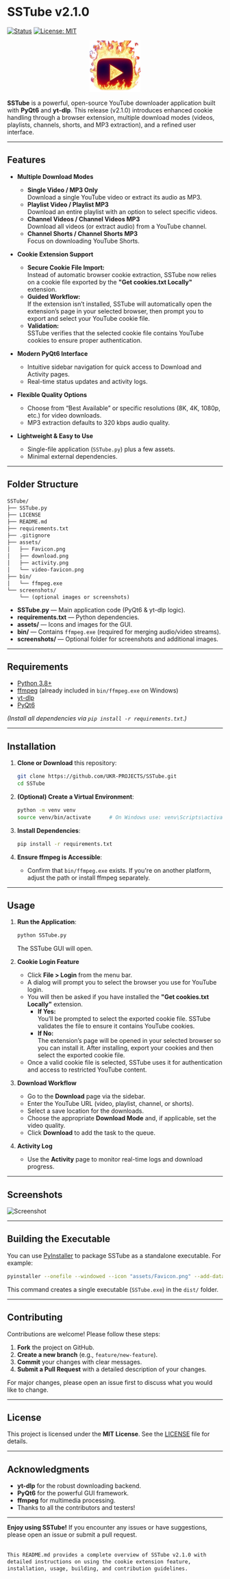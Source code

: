 # SSTube v2.1.0

[![Status](https://img.shields.io/badge/status-active-47c219.svg)](#) [![License: MIT](https://img.shields.io/badge/License-MIT-yellow.svg)](LICENSE)

<p align="center">
  <img src="assets/Favicon.png" width="120" height="120" alt="SSTube Icon" />
</p>

**SSTube** is a powerful, open-source YouTube downloader application built with **PyQt6** and **yt-dlp**. This release (v2.1.0) introduces enhanced cookie handling through a browser extension, multiple download modes (videos, playlists, channels, shorts, and MP3 extraction), and a refined user interface.

---

## Features

- **Multiple Download Modes**
  - **Single Video / MP3 Only**  
    Download a single YouTube video or extract its audio as MP3.
  - **Playlist Video / Playlist MP3**  
    Download an entire playlist with an option to select specific videos.
  - **Channel Videos / Channel Videos MP3**  
    Download all videos (or extract audio) from a YouTube channel.
  - **Channel Shorts / Channel Shorts MP3**  
    Focus on downloading YouTube Shorts.

- **Cookie Extension Support**
  - **Secure Cookie File Import:**  
    Instead of automatic browser cookie extraction, SSTube now relies on a cookie file exported by the **"Get cookies.txt Locally"** extension.
  - **Guided Workflow:**  
    If the extension isn’t installed, SSTube will automatically open the extension’s page in your selected browser, then prompt you to export and select your YouTube cookie file.
  - **Validation:**  
    SSTube verifies that the selected cookie file contains YouTube cookies to ensure proper authentication.

- **Modern PyQt6 Interface**
  - Intuitive sidebar navigation for quick access to Download and Activity pages.
  - Real-time status updates and activity logs.

- **Flexible Quality Options**
  - Choose from “Best Available” or specific resolutions (8K, 4K, 1080p, etc.) for video downloads.
  - MP3 extraction defaults to 320 kbps audio quality.

- **Lightweight & Easy to Use**
  - Single-file application (`SSTube.py`) plus a few assets.
  - Minimal external dependencies.

---

## Folder Structure

```
SSTube/
├── SSTube.py
├── LICENSE
├── README.md
├── requirements.txt
├── .gitignore
├── assets/
│   ├── Favicon.png
│   ├── download.png
│   ├── activity.png
│   └── video-favicon.png
├── bin/
│   └── ffmpeg.exe
└── screenshots/
    └── (optional images or screenshots)
```

- **SSTube.py** — Main application code (PyQt6 & yt-dlp logic).
- **requirements.txt** — Python dependencies.
- **assets/** — Icons and images for the GUI.
- **bin/** — Contains `ffmpeg.exe` (required for merging audio/video streams).
- **screenshots/** — Optional folder for screenshots and additional images.

---

## Requirements

- [Python 3.8+](https://www.python.org/downloads/)
- [ffmpeg](https://ffmpeg.org/) (already included in `bin/ffmpeg.exe` on Windows)
- [yt-dlp](https://github.com/yt-dlp/yt-dlp)
- [PyQt6](https://pypi.org/project/PyQt6/)

*(Install all dependencies via `pip install -r requirements.txt`.)*

---

## Installation

1. **Clone or Download** this repository:
   ```bash
   git clone https://github.com/UKR-PROJECTS/SSTube.git
   cd SSTube
   ```

2. **(Optional) Create a Virtual Environment**:
   ```bash
   python -m venv venv
   source venv/bin/activate      # On Windows use: venv\Scripts\activate
   ```

3. **Install Dependencies**:
   ```bash
   pip install -r requirements.txt
   ```

4. **Ensure ffmpeg is Accessible**:
   - Confirm that `bin/ffmpeg.exe` exists. If you're on another platform, adjust the path or install ffmpeg separately.

---

## Usage

1. **Run the Application**:
   ```bash
   python SSTube.py
   ```
   The SSTube GUI will open.

2. **Cookie Login Feature**
   - Click **File > Login** from the menu bar.
   - A dialog will prompt you to select the browser you use for YouTube login.
   - You will then be asked if you have installed the **"Get cookies.txt Locally"** extension.
     - **If Yes:**  
       You’ll be prompted to select the exported cookie file. SSTube validates the file to ensure it contains YouTube cookies.
     - **If No:**  
       The extension’s page will be opened in your selected browser so you can install it. After installing, export your cookies and then select the exported cookie file.
   - Once a valid cookie file is selected, SSTube uses it for authentication and access to restricted YouTube content.
   
3. **Download Workflow**
   - Go to the **Download** page via the sidebar.
   - Enter the YouTube URL (video, playlist, channel, or shorts).
   - Select a save location for the downloads.
   - Choose the appropriate **Download Mode** and, if applicable, set the video quality.
   - Click **Download** to add the task to the queue.
   
4. **Activity Log**
   - Use the **Activity** page to monitor real-time logs and download progress.

---

## Screenshots

![Screenshot](https://github.com/UKR-PROJECTS/SSTube/screenshots/GUI.png)

---

## Building the Executable

You can use [PyInstaller](https://www.pyinstaller.org/) to package SSTube as a standalone executable. For example:

```bash
pyinstaller --onefile --windowed --icon "assets/Favicon.png" --add-data "assets;assets" --add-data "bin;bin" SSTube.py
```

This command creates a single executable (`SSTube.exe`) in the `dist/` folder.

---

## Contributing

Contributions are welcome! Please follow these steps:

1. **Fork** the project on GitHub.
2. **Create a new branch** (e.g., `feature/new-feature`).
3. **Commit** your changes with clear messages.
4. **Submit a Pull Request** with a detailed description of your changes.

For major changes, please open an issue first to discuss what you would like to change.

---

## License

This project is licensed under the **MIT License**. See the [LICENSE](LICENSE) file for details.

---

## Acknowledgments

- **yt-dlp** for the robust downloading backend.
- **PyQt6** for the powerful GUI framework.
- **ffmpeg** for multimedia processing.
- Thanks to all the contributors and testers!

---

**Enjoy using SSTube!** If you encounter any issues or have suggestions, please open an issue or submit a pull request.
```

This README.md provides a complete overview of SSTube v2.1.0 with detailed instructions on using the cookie extension feature, installation, usage, building, and contribution guidelines.
